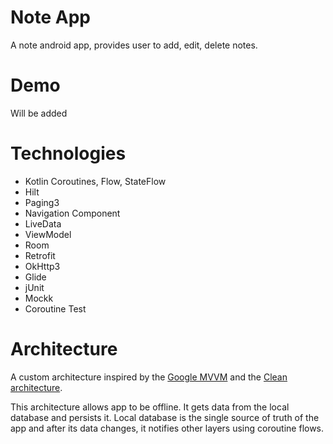 # Note App
A note android app, provides user to add, edit, delete notes.

# Demo
Will be added

# Technologies

- Kotlin Coroutines, Flow, StateFlow
- Hilt
- Paging3
- Navigation Component
- LiveData
- ViewModel
- Room
- Retrofit
- OkHttp3
- Glide
- jUnit
- Mockk
- Coroutine Test

# Architecture
A custom architecture inspired by the [Google MVVM](https://developer.android.com/jetpack/guide) and the [Clean architecture](https://blog.cleancoder.com/uncle-bob/2012/08/13/the-clean-architecture.html).

This architecture allows app to be offline. It gets data from the local database and persists it. Local database is the single source of truth of the app and after its data changes, it notifies other layers using coroutine flows.
